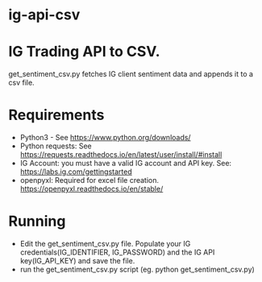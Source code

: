 # ig-api-csv
# IG Trading API to CSV.

get_sentiment_csv.py fetches IG client sentiment data and appends it to a csv file.

# Requirements
- Python3 - See https://www.python.org/downloads/
- Python requests: See https://requests.readthedocs.io/en/latest/user/install/#install
- IG Account: you must have a valid IG account and API key.  See: https://labs.ig.com/gettingstarted
- openpyxl:  Required for excel file creation.  https://openpyxl.readthedocs.io/en/stable/

# Running
- Edit the get_sentiment_csv.py file.  Populate your IG credentials(IG_IDENTIFIER, IG_PASSWORD) and the IG API key(IG_API_KEY) and save the file.
- run the get_sentiment_csv.py script (eg. python get_sentiment_csv.py)



